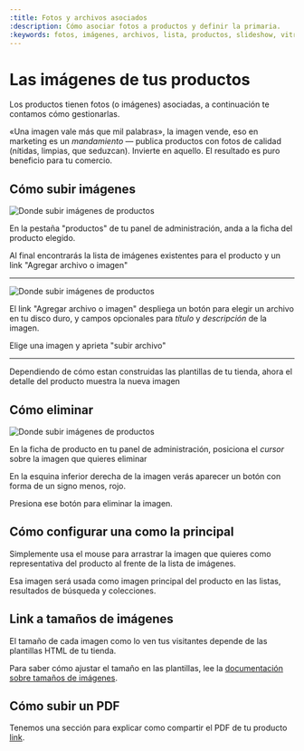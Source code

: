 ```yaml
---
:title: Fotos y archivos asociados
:description: Cómo asociar fotos a productos y definir la primaria.
:keywords: fotos, imágenes, archivos, lista, productos, slideshow, vitrina
---
```


# Las imágenes de tus productos

Los productos tienen fotos (o imágenes) asociadas, a continuación te contamos
cómo gestionarlas.

<div class="tip note">«Una imagen vale más que mil palabras», la imagen vende, eso en
marketing es un <em>mandamiento</em> — publica productos con fotos de
calidad (nítidas, limpias, que seduzcan). Invierte en aquello. El resultado es
puro beneficio para tu comercio.</div>

<h2 id="subir-imagenes">Cómo subir imágenes</h2>

<div class="clearfix">
  <img src="/img/admin/upload-product-image-1.png" alt="Donde subir imágenes de productos" class="right captura" />
  <p>En la pestaña "productos" de tu panel de administración, anda a la ficha del producto elegido.</p>
  <p>Al final encontrarás la lista de imágenes existentes para el producto y un link "Agregar archivo o imagen"</p>
</div>

<hr />

<div class="clearfix">
  <img src="/img/admin/upload-product-image-2.png" alt="Donde subir imágenes de productos" class="right captura" />
  <p>El link "Agregar archivo o imagen" despliega un botón para elegir un archivo en tu disco duro, y campos opcionales para <em>título</em> y <em>descripción</em> de la imagen.</p>
  <p>Elige una imagen y aprieta "subir archivo"</p>
</div>

<hr />

<p>Dependiendo de cómo estan construidas las plantillas de tu tienda, ahora el detalle del producto muestra la nueva imagen</p>

## Cómo eliminar

<div class="clearfix">
  <img src="/img/admin/upload-product-image-3.png" alt="Donde subir imágenes de productos" class="right captura" />
  <p>En la ficha de producto en tu panel de administración, posiciona el <em>cursor</em> sobre la imagen que quieres eliminar</p>
    <p>En la esquina inferior derecha de la imagen verás aparecer un botón con forma de un signo menos, rojo.</p>
    <p>Presiona ese botón para eliminar la imagen.</p>
</div>

## Cómo configurar una como la principal

Simplemente usa el mouse para arrastrar la imagen que quieres como representativa del producto al frente de la lista de imágenes.

Esa imagen será usada como imagen principal del producto en las listas, resultados de búsqueda y colecciones.

## Link a tamaños de imágenes

El tamaño de cada imagen como lo ven tus visitantes depende de las plantillas HTML de tu tienda.

Para saber cómo ajustar el tamaño en las plantillas, lee la [documentación sobre tamaños de imágenes](/es/diseno/imagenes#products).


## Cómo subir un PDF

Tenemos una sección para explicar como compartir el PDF de tu producto [link](/es/administracion/productos/subir-pdf).